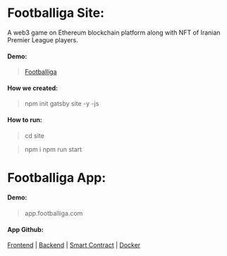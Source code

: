 # Footballiga Site:

A web3 game on Ethereum blockchain platform along with NFT of Iranian Premier League players.

#### Demo:

> [Footballiga](footballiga.com/)

#### How we created:

> npm init gatsby site -y -js

#### How to run:

> cd site

> npm i
> npm run start

# Footballiga App:

#### Demo:

> app.footballiga.com

#### App Github:

[Frontend](https://github.com/barkand/Vite_Template) | [Backend](https://github.com/barkand/Node_Template) | [Smart Contract](https://github.com/barkand/Contract_Footballiga) | [Docker](https://github.com/barkand/Docker)
